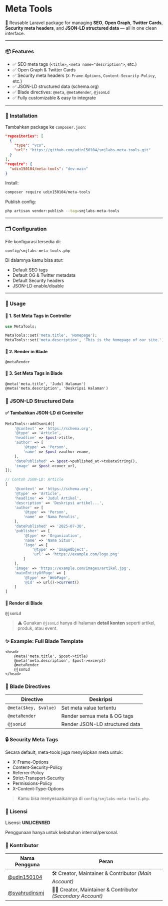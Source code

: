 # Meta Tools

🚀 Reusable Laravel package for managing **SEO**, **Open Graph**, **Twitter Cards**, **Security meta headers**, and **JSON-LD structured data** — all in one clean interface.

---

### 📦 Features

- ✅ SEO meta tags (`<title>`, `<meta name="description">`, etc.)
- ✅ Open Graph & Twitter Cards
- ✅ Security meta headers (`X-Frame-Options`, `Content-Security-Policy`, etc.)
- ✅ JSON-LD structured data (schema.org)
- ✅ Blade directives: `@meta`, `@metaRender`, `@jsonLd`
- ✅ Fully customizable & easy to integrate

---

### 🔧 Installation

Tambahkan package ke `composer.json`:
```json
"repositories": [
  {
    "type": "vcs",
    "url": "https://github.com/udin150104/smjlabs-meta-tools.git"
  }
],
"require": {
  "udin150104/meta-tools": "dev-main"
}
````

Install:
```bash
composer require udin150104/meta-tools
```

Publish config:

```bash
php artisan vendor:publish --tag=smjlabs-meta-tools
```

---

### 🗂️ Configuration

File konfigurasi tersedia di:

```
config/smjlabs-meta-tools.php
```

Di dalamnya kamu bisa atur:

* Default SEO tags
* Default OG & Twitter metadata
* Default Security headers
* JSON-LD enable/disable

---

### 🚀 Usage

#### 📌 1. Set Meta Tags in Controller

```php
use MetaTools;

MetaTools::set('meta.title', 'Homepage');
MetaTools::set('meta.description', 'This is the homepage of our site.');
```

#### 📌 2. Render in Blade

```blade
@metaRender
```

#### 📌 3. Set Meta Tags in Blade

```blade
@meta('meta.title', 'Judul Halaman')
@meta('meta.description', 'Deskripsi Halaman')
```


### 🧠 JSON-LD Structured Data

#### ✅ Tambahkan JSON-LD di Controller

```php
MetaTools::addJsonLd([
    '@context' => 'https://schema.org',
    '@type' => 'Article',
    'headline' => $post->title,
    'author' => [
        '@type' => 'Person',
        'name' => $post->author->name,
    ],
    'datePublished' => $post->published_at->toDateString(),
    'image' => $post->cover_url,
]);

// Contoh JSON-LD: Article
[
    '@context' => 'https://schema.org',
    '@type' => 'Article',
    'headline' => 'Judul Artikel',
    'description' => 'Deskripsi artikel...',
    'author' => [
        '@type' => 'Person',
        'name' => 'Nama Penulis',
    ],
    'datePublished' => '2025-07-30',
    'publisher' => [
        '@type' => 'Organization',
        'name' => 'Nama Situs',
        'logo' => [
            '@type' => 'ImageObject',
            'url' => 'https://example.com/logo.png'
        ]
    ],
    'image' => 'https://example.com/images/artikel.jpg',
    'mainEntityOfPage' => [
        '@type' => 'WebPage',
        '@id' => url()->current()
    ]
]

```

#### 📌 Render di Blade

```blade
@jsonLd
```

> ⚠️ Gunakan `@jsonLd` hanya di halaman **detail konten** seperti artikel, produk, atau event.


### ✨ Example: Full Blade Template

```blade
<head>
    @meta('meta.title', $post->title)
    @meta('meta.description', $post->excerpt)
    @metaRender
    @jsonLd
</head>
```


### 🧩 Blade Directives

| Directive             | Deskripsi                      |
| --------------------- | ------------------------------ |
| `@meta($key, $value)` | Set meta value tertentu        |
| `@metaRender`         | Render semua meta & OG tags    |
| `@jsonLd`             | Render JSON-LD structured data |


### 🔒 Security Meta Tags

Secara default, meta-tools juga menyisipkan meta untuk:

* X-Frame-Options
* Content-Security-Policy
* Referrer-Policy
* Strict-Transport-Security
* Permissions-Policy
* X-Content-Type-Options

> Kamu bisa menyesuaikannya di `config/smjlabs-meta-tools.php`.


### 📃 Lisensi

Lisensi: **UNLICENSED**

Penggunaan hanya untuk kebutuhan internal/personal.


### 👥 Kontributor

| Nama Pengguna                                    | Peran                                                         |
| ------------------------------------------------ | ------------------------------------------------------------- |
| [@udin150104](https://github.com/udin150104)     | 🛠️ Creator, Maintainer & Contributor *(Main Account)*        |
| [@syahrudinsmj](https://github.com/syahrudinsmj) | 🧑‍💻 Creator, Maintainer & Contributor *(Secondary Account)* |
